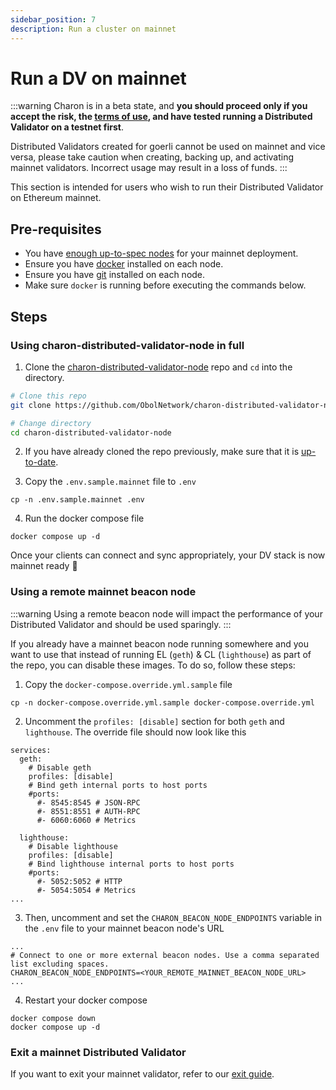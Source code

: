 ```yaml
---
sidebar_position: 7
description: Run a cluster on mainnet
---
```


# Run a DV on mainnet

:::warning
Charon is in a beta state, and **you should proceed only if you accept the risk, the [terms of use](https://obol.tech/terms.pdf), and have tested running a Distributed Validator on a testnet first**.

Distributed Validators created for goerli cannot be used on mainnet and vice versa, please take caution when creating, backing up, and activating mainnet validators. Incorrect usage may result in a loss of funds.
:::

This section is intended for users who wish to run their Distributed Validator on Ethereum mainnet.

## Pre-requisites

- You have [enough up-to-spec nodes](../key-concepts.md#distributed-validator-threshold) for your mainnet deployment.
- Ensure you have [docker](https://docs.docker.com/engine/install/) installed on each node.
- Ensure you have [git](https://git-scm.com/downloads) installed on each node.
- Make sure `docker` is running before executing the commands below.

## Steps

### Using charon-distributed-validator-node in full

1. Clone the [charon-distributed-validator-node](https://github.com/ObolNetwork/charon-distributed-validator-node) repo and `cd` into the directory.

```sh
# Clone this repo
git clone https://github.com/ObolNetwork/charon-distributed-validator-node.git

# Change directory
cd charon-distributed-validator-node
```

2. If you have already cloned the repo previously, make sure that it is [up-to-date](./update).

3. Copy the `.env.sample.mainnet` file to `.env`

```
cp -n .env.sample.mainnet .env
```

4. Run the docker compose file

```
docker compose up -d
```

Once your clients can connect and sync appropriately, your DV stack is now mainnet ready 🎉

### Using a remote mainnet beacon node

:::warning
Using a remote beacon node will impact the performance of your Distributed Validator and should be used sparingly.
:::

If you already have a mainnet beacon node running somewhere and you want to use that instead of running EL (`geth`) & CL (`lighthouse`) as part of the repo, you can disable these images. To do so, follow these steps:

1. Copy the `docker-compose.override.yml.sample` file

```
cp -n docker-compose.override.yml.sample docker-compose.override.yml
```

2. Uncomment the `profiles: [disable]` section for both `geth` and `lighthouse`. The override file should now look like this

```
services:
  geth:
    # Disable geth
    profiles: [disable]
    # Bind geth internal ports to host ports
    #ports:
      #- 8545:8545 # JSON-RPC
      #- 8551:8551 # AUTH-RPC
      #- 6060:6060 # Metrics

  lighthouse:
    # Disable lighthouse
    profiles: [disable]
    # Bind lighthouse internal ports to host ports
    #ports:
      #- 5052:5052 # HTTP
      #- 5054:5054 # Metrics
...
```

3. Then, uncomment and set the `CHARON_BEACON_NODE_ENDPOINTS` variable in the `.env` file to your mainnet beacon node's URL

```
...
# Connect to one or more external beacon nodes. Use a comma separated list excluding spaces.
CHARON_BEACON_NODE_ENDPOINTS=<YOUR_REMOTE_MAINNET_BEACON_NODE_URL>
...
```

4. Restart your docker compose

```
docker compose down
docker compose up -d
```

### Exit a mainnet Distributed Validator

If you want to exit your mainnet validator, refer to our [exit guide](./quickstart-exit.md).